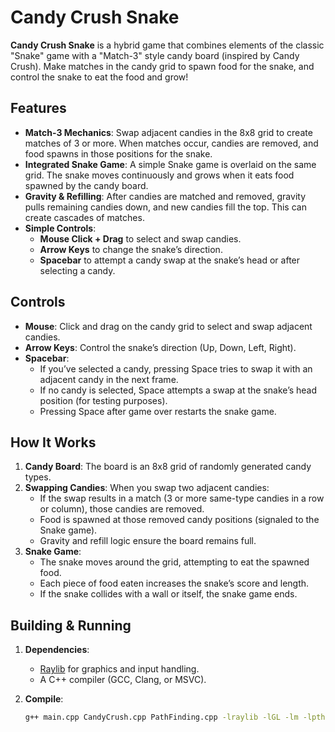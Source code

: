 # Candy Crush Snake

**Candy Crush Snake** is a hybrid game that combines elements of the classic "Snake" game with a "Match-3" style candy board (inspired by Candy Crush). Make matches in the candy grid to spawn food for the snake, and control the snake to eat the food and grow!

## Features

- **Match-3 Mechanics**: Swap adjacent candies in the 8x8 grid to create matches of 3 or more. When matches occur, candies are removed, and food spawns in those positions for the snake.
- **Integrated Snake Game**: A simple Snake game is overlaid on the same grid. The snake moves continuously and grows when it eats food spawned by the candy board.
- **Gravity & Refilling**: After candies are matched and removed, gravity pulls remaining candies down, and new candies fill the top. This can create cascades of matches.
- **Simple Controls**:
  - **Mouse Click + Drag** to select and swap candies.
  - **Arrow Keys** to change the snake’s direction.
  - **Spacebar** to attempt a candy swap at the snake’s head or after selecting a candy.
  
## Controls

- **Mouse**: Click and drag on the candy grid to select and swap adjacent candies.
- **Arrow Keys**: Control the snake’s direction (Up, Down, Left, Right).
- **Spacebar**: 
  - If you’ve selected a candy, pressing Space tries to swap it with an adjacent candy in the next frame.
  - If no candy is selected, Space attempts a swap at the snake’s head position (for testing purposes).
  - Pressing Space after game over restarts the snake game.

## How It Works

1. **Candy Board**: The board is an 8x8 grid of randomly generated candy types.
2. **Swapping Candies**: When you swap two adjacent candies:
   - If the swap results in a match (3 or more same-type candies in a row or column), those candies are removed.
   - Food is spawned at those removed candy positions (signaled to the Snake game).
   - Gravity and refill logic ensure the board remains full.
3. **Snake Game**:
   - The snake moves around the grid, attempting to eat the spawned food.
   - Each piece of food eaten increases the snake’s score and length.
   - If the snake collides with a wall or itself, the snake game ends.

## Building & Running

1. **Dependencies**:
   - [Raylib](https://www.raylib.com/) for graphics and input handling.
   - A C++ compiler (GCC, Clang, or MSVC).
   
2. **Compile**:
   ```bash
   g++ main.cpp CandyCrush.cpp PathFinding.cpp -lraylib -lGL -lm -lpthread -ldl -lrt -lX11 -o CandyCrushSnake

